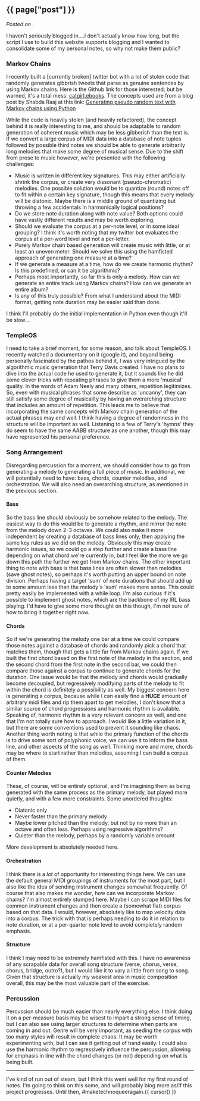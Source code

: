 ## {{ page["post"] }}

*Posted on <!--{ page["date"] }-->.*

I haven't seriously blogged in....I don't actually know how long, but the script I use to build this website supports blogging and I wanted to consolidate some of my personal notes, so why not make them public?

### Markov Chains

I recently built a [currently broken] twitter bot with a lot of stolen code that randomly generates gibbrish tweets that parse as genuine sentences by using Markov chains. Here is the Github link for those interested; but be warned, it's a total mess: [catgirl.ebooks](https://github.com/Skoddiethecat/catgirl.ebooks). The concepts used are from a blog post by Shabda Raaj at this link: [Generating pseudo random text with Markov chains using Python](https://www.agiliq.com/blog/2009/06/generating-pseudo-random-text-with-markov-chains-u/)

While the code is heavily stolen (and heavily refactored), the concept behind it is really interesting to me, and should be adaptable to random generation of coherent music which may be less gibberish than the text is. If we convert a large corpus of MIDI data into a database of note tuples followed by possible third notes we should be able to generate arbitrarily long melodies that make some degree of musical sense. Due to the shift from prose to music however, we're presented with the following challenges:

* Music is written in different key signatures. This may either artificially shrink the corpus, or create very dissonant (pseudo-chromatic) melodies. One possible solution would be to quantize (round) notes off to fit within a certain key signature, though this means that every melody will be diatonic. Maybe there is a middle ground of quantizing but throwing a few accidentals in harmonically logical positions?
* Do we store note duration along with note value? Both options could have vastly different results and may be worth exploring.
* Should we evaluate the corpus at a per-note level, or in some ideal grouping? I think it's worth noting that my twitter bot evaluates the corpus at a per-word level and not a per-letter.
* Purely Markov chain based generation will create music with little, or at least an uneven meter. Should we solve this using the hamfisted approach of generating one measure at a time?
* If we generate a measure at a time, how do we create harmonic rhythm? Is this predefined, or can it be algorithmic?
* Perhaps most importantly, so far this is only a melody. How can we generate an entire track using Markov chains? How can we generate an entire album?
* Is any of this truly possible? From what I understand about the MIDI format, getting note duration may be easier said than done.

I think I'll probably do the initial implementation in Python even though it'll be slow....

### TempleOS

I need to take a brief moment, for some reason, and talk about TempleOS. I recently watched a documentary on it (google it), and beyond being personally fascinated by the pathos behind it, I was very intrigued by the algorithmic music generation that Terry Davis created. I have no plans to dive into the actual code he used to generate it, but it sounds like he did some clever tricks with repeating phrases to give them a more 'musical' quality. In the words of Adam Neely and many others, repetition legitimizes. So, even with musical phrases that some describe as 'uncanny', they can still satisfy some degree of musicality by having an overarching structure that includes an amount of repetition. This leads me to believe that incorporating the same concepts with Markov chain generation of the actual phrases may end well. I think having a degree of randomness in the structure will be important as well. Listening to a few of Terry's 'hymns' they do seem to have the same AABB structure as one another, though this may have represented his personal preference.

### Song Arrangement

Disregarding percussion for a moment, we should consider how to go from generating a melody to generating a full piece of music. In additional, we will potentially need to have: bass, chords, counter melodies, and orchestration. We will also need an overarching structure, as mentioned in the previous section.

#### Bass

So the bass line should obviously be somehow related to the melody. The easiest way to do this would be to generate a rhythm, and mirror the note from the melody down 2-3 octaves. We could also make it more independent by creating a database of bass lines only, then applying the same key rules as we did on the melody. Obviously this may create harmonic issues, so we could go a step further and create a bass line depending on what chord we're currently in, but I feel like the more we go down this path the further we get from Markov chains. The other important thing to note with bass is that bass lines are often slower than melodies (save ghost notes), so perhaps it's worth putting an upper bound on note division. Perhaps having a target 'sum' of note durations that should add up to some amount less than the melody's 'sum' makes more sense. This could pretty easily be implemented with a while loop. I'm also curious if it's possible to implement ghost notes, which are the backbone of my IRL bass playing. I'd have to give some more thought on this though, I'm not sure of how to bring it together right now.

#### Chords
So if we're generating the melody one bar at a time we could compare those notes against a database of chords and randomly pick a chord that matches them, though that gets a little far from Markov chains again. If we built the first chord based on the first note of the melody in the section, and the second chord from the first note in the second bar, we could then compare those against a corpus to continue to generate chords for the duration. One issue would be that the melody and chords would gradually become decoupled, but regressively modifying parts of the melody to fit within the chord is definitely a possibility as well. My biggest concern here is generating a corpus, because while I can easily find a **HUGE** amount of arbitrary midi files and rip them apart to get melodies, I don't know that a similar source of chord progressions and harmonic rhythm is available. Speaking of, harmonic rhythm is a very relevant concern as well, and one that I'm not totally sure how to approach. I would like a little variation in it, but there are some conventions used to prevent it sounding like chaos. Another thing worth noting is that while the primary function of the chords is to drive some sort of polyphonic voice, we can use it to inform the bass line, and other aspects of the song as well. Thinking more and more, chords may be where to start rather than melodies, assuming I can build a corpus of them.

#### Counter Melodies

These, of course, will be entirely optional, and I'm imagining them as being generated with the same process as the primary melody, but played more quietly, and with a few more constraints. Some unordered thoughts:

* Diatonic only
* Never faster than the primary melody
* Maybe lower pitched than the melody, but not by no more than an octave and often less. Perhaps using regressive algorithms?
* Quieter than the melody, perhaps by a randomly variable amount

More development is absolutely needed here.

#### Orchestration

I think there is a *lot* of opportunity for interesting things here. We can use the default general MIDI groupings of instruments for the most part, but I also like the idea of sending instrument changes somewhat frequently. Of course that also makes me wonder, how can we incorporate Markov chains? I'm almost entirely stumped here. Maybe I can scrape MIDI files for common instrument changes and then create a (somewhat flat) corpus based on that data. I would, however, absolutely like to map velocity data into a corpus. The trick with that is perhaps needing to do it in relation to note duration, or at a per-quarter note level to avoid completely random emphasis.

#### Structure

I think I may need to be extremely hamfisted with this. I have no awareness of any scrapable data for overall song structure (verse, chorus, verse, chorus, bridge, outro?), but I would like it to vary a little from song to song. Given that structure is actually my weakest area in music composition overall, this may be the most valuable part of the exercise.

### Percussion

Percussion should be much easier than nearly everything else. I think doing it on a per-measure basis may be wisest to impart a strong sense of timing, but I can also see using larger structures to determine when parts are coming in and out. Genre will be very important, as seeding the corpus with too many styles will result in complete chaos. It may be worth experimenting with, but I can see it getting out of hand easily. I could also use the harmonic rhythm to regressively influence the percussion, allowing for emphasis in line with the chord changes (or not) depending on what is being built.

___

I've kind of run out of steam, but I think this went well for my first round of notes. I'm going to think on this some, and will probably blog more as/if this project progresses. Until then, #maketechnoqueeragain.{{ cursor() }}